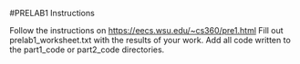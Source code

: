 #PRELAB1 Instructions

Follow the instructions on https://eecs.wsu.edu/~cs360/pre1.html
Fill out prelab1_worksheet.txt with the results of your work. 
Add all code written to the part1_code or part2_code directories.
